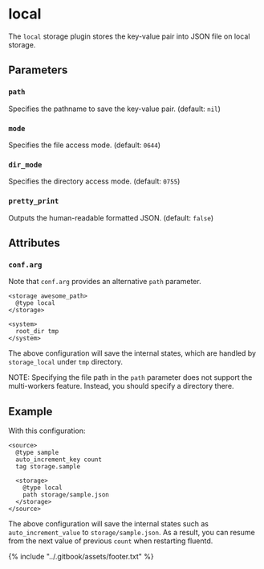 # local

The `local` storage plugin stores the key-value pair into JSON file on local storage.

## Parameters

### `path`

Specifies the pathname to save the key-value pair. \(default: `nil`\)

### `mode`

Specifies the file access mode. \(default: `0644`\)

### `dir_mode`

Specifies the directory access mode. \(default: `0755`\)

### `pretty_print`

Outputs the human-readable formatted JSON. \(default: `false`\)

## Attributes

### `conf.arg`

Note that `conf.arg` provides an alternative `path` parameter.

```text
<storage awesome_path>
  @type local
</storage>

<system>
  root_dir tmp
</system>
```

The above configuration will save the internal states, which are handled by `storage_local` under `tmp` directory.

NOTE: Specifying the file path in the `path` parameter does not support the multi-workers feature. Instead, you should specify a directory there.

## Example

With this configuration:

```text
<source>
  @type sample
  auto_increment_key count
  tag storage.sample

  <storage>
    @type local
    path storage/sample.json
  </storage>
</source>
```

The above configuration will save the internal states such as `auto_increment_value` to `storage/sample.json`. As a result, you can resume from the next value of previous `count` when restarting fluentd.

{% include "../.gitbook/assets/footer.txt" %}
